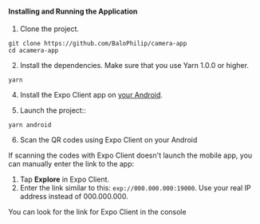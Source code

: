 #### Installing and Running the Application

1. Clone the project.

```
git clone https://github.com/BaloPhilip/camera-app
cd acamera-app
```

2. Install the dependencies. Make sure that you use Yarn 1.0.0 or higher.

```
yarn
```

4. Install the Expo Client app on [your Android](https://play.google.com/store/apps/details?id=host.exp.exponent).

5. Launch the project::

```
yarn android
```

6. Scan the QR codes using Expo Client on your Android

If scanning the codes with Expo Client doesn't launch the mobile app, you can manually enter the link to the app:

1. Tap **Explore** in Expo Client.
2. Enter the link similar to this: `exp://000.000.000:19000`. Use your real IP address instead of 000.000.000.

You can look for the link for Expo Client in the console





